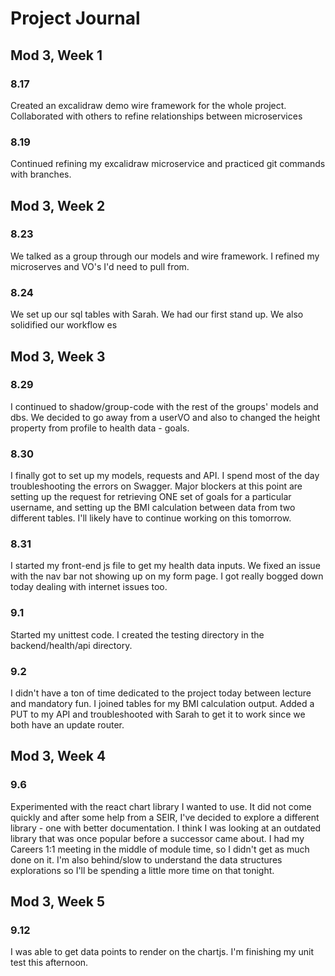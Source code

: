 # Project Journal

## Mod 3, Week 1

### 8.17
Created an excalidraw demo wire framework for the whole project. Collaborated with others to refine relationships between microservices 

### 8.19
Continued refining my excalidraw microservice and practiced git commands with branches. 

## Mod 3, Week 2

### 8.23
We talked as a group through our models and wire framework. I refined my microserves and VO's I'd need to pull from. 

### 8.24
We set up our sql tables with Sarah. We had our first stand up. We also solidified our workflow es

## Mod 3, Week 3

### 8.29
I continued to shadow/group-code with the rest of the groups' models and dbs. We decided to go away from a userVO and also to changed the height property from profile to health data - goals. 

### 8.30
I finally got to set up my models, requests and API. I spend most of the day troubleshooting the errors on Swagger. Major blockers at this point are setting up the request for retrieving ONE set of goals for a particular username, and setting up the BMI calculation between data from two different tables. I'll likely have to continue working on this tomorrow. 

### 8.31
I started my front-end js file to get my health data inputs. We fixed an issue with the nav bar not showing up on my form page. I got really bogged down today dealing with internet issues too. 

### 9.1
Started my unittest code. I created the testing directory in the backend/health/api directory.

### 9.2
I didn't have a ton of time dedicated to the project today between lecture and mandatory fun. I joined tables for my BMI calculation output. Added a PUT to my API and troubleshooted with Sarah to get it to work since we both have an update router.

## Mod 3, Week 4

### 9.6
Experimented with the react chart library I wanted to use. It did not come quickly and after some help from a SEIR, I've decided to explore a different library - one with better documentation. I think I was looking at an outdated library that was once popular before a successor came about. I had my Careers 1:1 meeting in the middle of module time, so I didn't get as much done on it. I'm also behind/slow to understand the data structures explorations so I'll be spending a little more time on that tonight. 


## Mod 3, Week 5

### 9.12
I was able to get data points to render on the chartjs. I'm finishing my unit test this afternoon. 